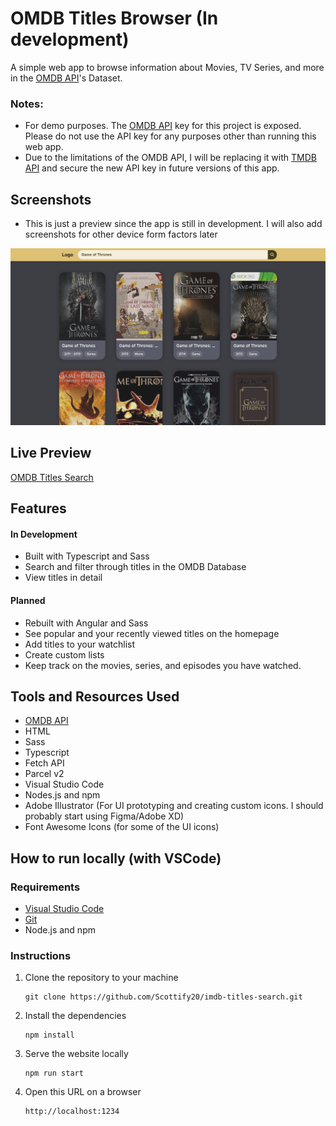 # OMDB Titles Browser (In development)
A simple web app to browse information about Movies, TV Series, and more in the [OMDB API](https://www.omdbapi.com/ "OMDB API's Website")'s Dataset.

### Notes:
* For demo purposes. The [OMDB API](https://www.omdbapi.com/ "OMDB API's Website")
 key for this project is exposed. Please do not use the API key for any purposes other than running this web app.
* Due to the limitations of the OMDB API, I will be replacing it with [TMDB API](https://developer.themoviedb.org/docs/getting-started "TMDB API Section") and secure the new API key in future versions of this app.

## Screenshots
* This is just a preview since the app is still in development. I will also add screenshots for other device form factors later
  
![screenshot preview](src/assets/screenshots/temp-screenshot.jpg "screenshot preview")

## Live Preview
 [OMDB Titles Search](https://omdb-titles-browser.vercel.app/ "OMDB Titles Search: Live Preview")
## Features
#### In Development
* Built with Typescript and Sass
* Search and filter through titles in the OMDB Database
* View titles in detail

#### Planned
* Rebuilt with Angular and Sass
* See popular and your recently viewed titles on the homepage
* Add titles to your watchlist
* Create custom lists
* Keep track on the movies, series, and episodes you have watched.

## Tools and Resources Used
* [OMDB API](https://www.omdbapi.com/ "OMDB API's Website")
* HTML
* Sass
* Typescript
* Fetch API
* Parcel v2
* Visual Studio Code
* Nodes.js and npm
* Adobe Illustrator (For UI prototyping and creating custom icons. I should probably start using Figma/Adobe XD)
* Font Awesome Icons (for some of the UI icons)

## How to run locally (with VSCode)
### Requirements
* [Visual Studio Code](https://code.visualstudio.com/ "VS Code's Homepage")
* [Git](https://git-scm.com/downloads "Git Downloads Section")
* Node.js and npm
### Instructions
1. Clone the repository to your machine
   ```
   git clone https://github.com/Scottify20/imdb-titles-search.git
   ```
2. Install the dependencies
   ```
   npm install
   ```
3. Serve the website locally
   ```
   npm run start
   ```
4. Open this URL on a browser
   ```
   http://localhost:1234
   ```
